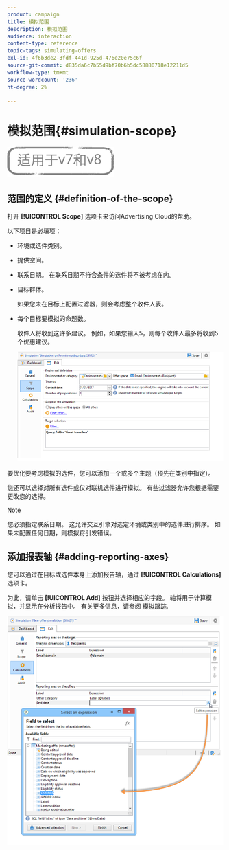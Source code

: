 ```yaml
---
product: campaign
title: 模拟范围
description: 模拟范围
audience: interaction
content-type: reference
topic-tags: simulating-offers
exl-id: 4f6b3de2-3fdf-441d-925d-476e20e75c6f
source-git-commit: d835da6c7b55d9bf70b6b5dc58880718e12211d5
workflow-type: tm+mt
source-wordcount: '236'
ht-degree: 2%

---
```


# 模拟范围{#simulation-scope}

![](../../assets/common.svg)

## 范围的定义 {#definition-of-the-scope}

打开 **[!UICONTROL Scope]** 选项卡来访问Advertising Cloud的帮助。

以下项目是必填项：

* 环境或选件类别。
* 提供空间。
* 联系日期。 在联系日期不符合条件的选件将不被考虑在内。
* 目标群体。

   如果您未在目标上配置过滤器，则会考虑整个收件人表。

* 每个目标要模拟的命题数。

   收件人将收到这许多建议。 例如，如果您输入5，则每个收件人最多将收到5个优惠建议。

   ![](assets/offer_simulation_009.png)

要优化要考虑模拟的选件，您可以添加一个或多个主题（预先在类别中指定）。

您还可以选择对所有选件或仅对联机选件进行模拟。 有些过滤器允许您根据需要更改您的选择。

>[!NOTE]
>
>您必须指定联系日期。 这允许交互引擎对选定环境或类别中的选件进行排序。 如果未配置任何日期，则模拟将引发错误。

## 添加报表轴 {#adding-reporting-axes}

您可以通过在目标或选件本身上添加报告轴，通过 **[!UICONTROL Calculations]** 选项卡。

为此，请单击 **[!UICONTROL Add]** 按钮并选择相应的字段。 轴将用于计算模拟，并显示在分析报告中。 有关更多信息，请参阅 [模拟跟踪](../../interaction/using/simulation-tracking.md).

![](assets/offer_simulation_011.png)

